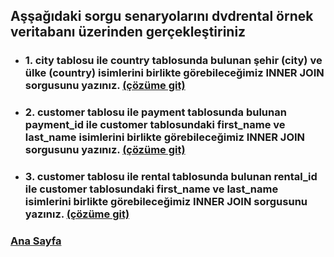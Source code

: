 ## Aşşağıdaki sorgu senaryolarını **dvdrental** örnek veritabanı üzerinden gerçekleştiriniz
 * ### 1. **city** tablosu ile country tablosunda bulunan şehir (city) ve ülke (country) isimlerini birlikte görebileceğimiz INNER JOIN sorgusunu yazınız. [(çözüme git)](1.sql "Tıklayarak 1. ödevi açabilirsin ")
 * ### 2. **customer** tablosu ile **payment** tablosunda bulunan payment_id ile customer tablosundaki first_name ve last_name isimlerini birlikte görebileceğimiz INNER JOIN sorgusunu yazınız. [(çözüme git)](2.sql "Tıklayarak 2. ödevi açabilirsin ")
 * ### 3. **customer** tablosu ile **rental** tablosunda bulunan rental_id ile customer tablosundaki first_name ve last_name isimlerini birlikte görebileceğimiz INNER JOIN sorgusunu yazınız. [(çözüme git)](3.sql "Tıklayarak 3. ödevi açabilirsin ")

### [**Ana Sayfa**](https://github.com/OnwexryS/PatikaDevSQL/blob/main/README.md "Tıklayarak gidebilirsin")